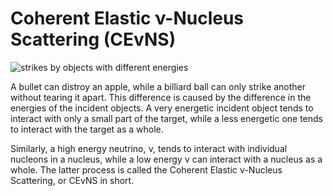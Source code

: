 ---
---

# Coherent Elastic &nu;-Nucleus Scattering (CEvNS)

![strikes by objects with different energies](https://drive.google.com/uc?id=0BwM7XYhFgK7objRmQUdET2ZfbGc)

A bullet can distroy an apple, while a billiard ball can only strike another without tearing it apart. This difference is caused by the difference in the energies of the incident objects. A very energetic incident object tends to interact with only a small part of the target, while a less energetic one tends to interact with the target as a whole.

Similarly, a high energy neutrino, &nu;, tends to interact with individual nucleons in a nucleus, while a low energy &nu; can interact with a nucleus as a whole. The latter process is called the Coherent Elastic &nu;-Nucleus Scattering, or CEvNS in short.
